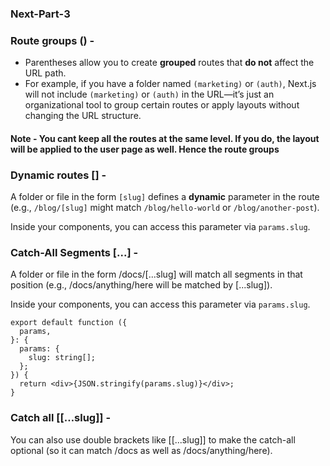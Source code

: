 ### Next-Part-3

### Route groups () -

- Parentheses allow you to create **grouped** routes that **do not** affect the URL path.
- For example, if you have a folder named `(marketing)` or `(auth)`, Next.js will not include `(marketing)` or `(auth)` in the URL—it’s just an organizational tool to group certain routes or apply layouts without changing the URL structure.

#### Note - You cant keep all the routes at the same level. If you do, the layout will be applied to the user page as well. Hence the route groups

### Dynamic routes [] -

A folder or file in the form `[slug]` defines a **dynamic** parameter in the route (e.g., `/blog/[slug]` might match `/blog/hello-world` or `/blog/another-post`).

Inside your components, you can access this parameter via `params.slug`.

### Catch-All Segments [...] -

A folder or file in the form /docs/[...slug] will match all segments in that position (e.g., /docs/anything/here will be matched by [...slug]).

Inside your components, you can access this parameter via `params.slug`.

```tsx
export default function ({
  params,
}: {
  params: {
    slug: string[];
  };
}) {
  return <div>{JSON.stringify(params.slug)}</div>;
}
```

### Catch all [[…slug]] -

You can also use double brackets like [[...slug]] to make the catch-all optional (so it can match /docs as well as /docs/anything/here).

